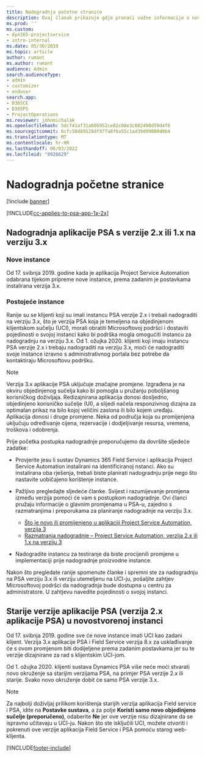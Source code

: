 ```yaml
---
title: Nadogradnja početne stranice
description: Ovaj članak prikazuje gdje pronaći važne informacije o novim i promijenjenim značajkama u Dynamics 365 Project Service Automation sustavu i postupku nadogradnje na najnoviju verziju.
ms.prod: ''
ms.custom:
- dyn365-projectservice
- intro-internal
ms.date: 05/30/2019
ms.topic: article
author: rumant
ms.author: rumant
audience: Admin
search.audienceType:
- admin
- customizer
- enduser
search.app:
- D365CE
- D365PS
- ProjectOperations
ms.reviewer: johnmichalak
ms.openlocfilehash: 5dcf41af31a60b952ce82c08e3c082490d59d4f6
ms.sourcegitcommit: 6cfc50d89528df977a8f6a55c1ad39d99800d9b4
ms.translationtype: MT
ms.contentlocale: hr-HR
ms.lasthandoff: 06/03/2022
ms.locfileid: "8926629"
---
```

# <a name="upgrade-home-page"></a>Nadogradnja početne stranice

[!include [banner](../includes/psa-now-project-operations.md)]

[!INCLUDE[cc-applies-to-psa-app-1x-2x](../includes/cc-applies-to-psa-app-1x-2x.md)]

## <a name="upgrade-from-psa-version-2x-or-1x-to-version-3x"></a>Nadogradnja aplikacije PSA s verzije 2.x ili 1.x na verziju 3.x

### <a name="new-instances"></a>Nove instance

Od 17. svibnja 2019. godine kada je aplikacija Project Service Automation odabrana tijekom pripreme nove instance, prema zadanim je postavkama instalirana verzija 3.x.

### <a name="existing-instances"></a>Postojeće instance

Ranije su se klijenti koji su imali instancu PSA verzije 2.x i trebali nadograditi na verziju 3.x, što je verzija PSA koja je temeljena na objedinjenom klijentskom sučelju (UCI), morali obratiti Microsoftovoj podršci i dostaviti pojedinosti o svojoj instanci kako bi podrška mogla omogućiti instancu za nadogradnju na verziju 3.x. Od 1. ožujka 2020. klijenti koji imaju instancu PSA verzije 2.x i trebaju nadograditi na verziju 3.x, moći će nadograditi svoje instance izravno s administrativnog portala bez potrebe da kontaktiraju Microsoftovu podršku.  

> [!NOTE]
> Verzija 3.x aplikacije PSA uključuje značajne promjene. Izgrađena je na okviru objedinjenog sučelja kako bi pomogla u pružanju poboljšanog korisničkog doživljaja. Redizajnirana aplikacija donosi dosljedno, objedinjeno korisničko sučelje (UI), a slijedi načela responzivnog dizajna za optimalan prikaz na bilo kojoj veličini zaslona ili bilo kojem uređaju. Aplikacija donosi i druge promjene. Neka od područja koja su promijenjena uključuju određivanje cijena, rezervacije i dodjeljivanje resursa, vremena, troškova i odobrenja.

Prije početka postupka nadogradnje preporučujemo da dovršite sljedeće zadatke:

- Provjerite jesu li sustav Dynamics 365 Field Service i aplikacija Project Service Automation instalirani na identificiranoj nstanci. Ako su instalirana oba rješenja, trebali biste planirati nadogradnju prije nego što nastavite uobičajeno korištenje instance.
- Pažljivo pregledajte sljedeće članke. Svijest i razumijevanje promjena između verzija pomoći će vam s postupkom nadogradnje. Ovi članci pružaju informacije o glavnim promjenama u PSA-u, zajedno s razmatranjima i preporukama za planiranje nadogradnje na verziju 3.x.

    - [Što je novo ili promijenjeno u aplikaciji Project Service Automation, verzija 3](whats-new-changed-v3.md)
    - [Razmatranja nadogradnje – Project Service Automation, verzija 2.x ili 1.x na verziju 3](upgrade-v3.md)

- Nadogradite instancu za testiranje da biste procijenili promjene u implementaciji prije nadogradnje proizvodne instance.

Nakon što pregledate ranije spomenute članke i spremni ste za nadogradnju na PSA verziju 3.x ili verziju utemeljenu na UCI-ju, pošaljite zahtjev Microsoftovoj podršci da nadogradnja bude dostupna u centru za administratore. U zahtjevu navedite pojedinosti o svojoj instanci.

## <a name="older-versions-of-psa-psa-version-2x-in-a-newly-created-instance"></a>Starije verzije aplikacije PSA (verzija 2.x aplikacije PSA) u novostvorenoj instanci

Od 17. svibnja 2019. godine sve će nove instance imati UCI kao zadani klijent. Verzija 3.x aplikacije PSA i Field Service verzija 8.x za usklađivanje će s ovom promjenom biti dodijeljene prema zadanim postavkama jer su te verzije dizajnirane za rad s klijentskim UCI-jom.

Od 1. ožujka 2020. klijenti sustava Dynamics PSA više neće moći stvarati novo okruženje sa starijim verzijama PSA, na primjer PSA verzije 2.x ili starije. Svako novo okruženje dobit će samo PSA verzije 3.x.

> [!NOTE]
> Za najbolji doživljaj prilikom korištenja starijih verzija aplikacija Field service i PSA, idite na **Postavke sustava**, a za polje **Koristi samo novo objedinjeno sučelje (preporučeno)**, odaberite **Ne** jer ove verzije nisu dizajnirane da se ispravno učitavaju u UCI-ju. Nakon što ste isključili UCI, možete otvoriti i pokrenuti ove verzije aplikacija Field Service i PSA pomoću starog web-klijenta. 


[!INCLUDE[footer-include](../includes/footer-banner.md)]
